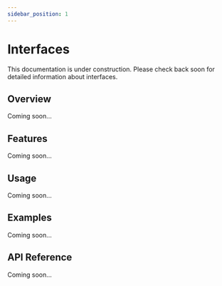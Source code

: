 ```yaml
---
sidebar_position: 1
---
```


# Interfaces

This documentation is under construction. Please check back soon for detailed information about interfaces.

## Overview

Coming soon...

## Features

Coming soon...

## Usage

Coming soon...

## Examples

Coming soon...

## API Reference

Coming soon...
